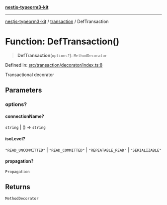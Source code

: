 [**nestjs-typeorm3-kit**](../../README.md)

***

[nestjs-typeorm3-kit](../../README.md) / [transaction](../README.md) / DefTransaction

# Function: DefTransaction()

> **DefTransaction**(`options?`): `MethodDecorator`

Defined in: [src/transaction/decorator/index.ts:8](https://github.com/x302502/nestjs-typeorm3-kit/blob/6ef69742f766c1a8d18cd622a628a96085a8d4cc/src/transaction/decorator/index.ts#L8)

Transactional decorator

## Parameters

### options?

#### connectionName?

`string` \| () => `string`

#### isoLevel?

`"READ_UNCOMMITTED"` \| `"READ_COMMITTED"` \| `"REPEATABLE_READ"` \| `"SERIALIZABLE"`

#### propagation?

`Propagation`

## Returns

`MethodDecorator`
